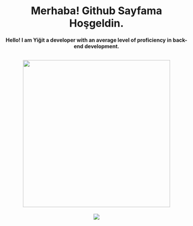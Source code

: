 <h1 align= "center"> Merhaba! Github Sayfama Hoşgeldin. </h1>

<h4 align="center" class="heading-element" dir="auto">Hello! I am Yiğit  a developer with an average level of proficiency in back-end development.</h4>

<h2 align="center">
 <a href="https://discord.com/users/952214954931544164"><img  width="400px" src="https://lanyard.kyrie25.me/api/952214954931544164?decoration=true&useDisplayName=true&animationDuration=2s&waveColor=053B50&imgStyle=square&imgBorderRadius=16px&bg=DD272700&idleMessage=İsmet+Pasham+where+is+islands"></a>
 </h2>

<center>
 
 ![](https://komarev.com/ghpvc/?username=Nemtycim&color=blue)</center>

